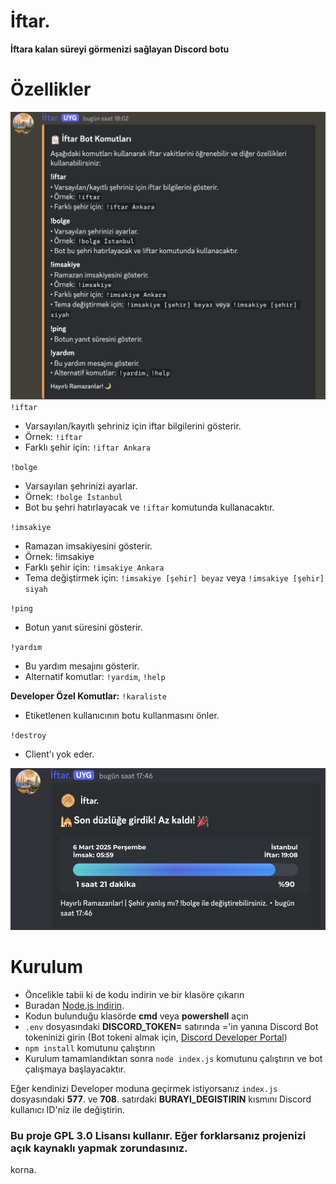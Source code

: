 İftar.
=========================
**İftara kalan süreyi görmenizi sağlayan Discord botu**


# Özellikler
![Ekran Görüntüsü](images/ss1.png)
`!iftar`
* Varsayılan/kayıtlı şehriniz için iftar bilgilerini gösterir.
* Örnek: `!iftar`
* Farklı şehir için: `!iftar Ankara`

`!bolge`
* Varsayılan şehrinizi ayarlar.
* Örnek: `!bolge İstanbul`
* Bot bu şehri hatırlayacak ve `!iftar` komutunda kullanacaktır.

`!imsakiye`
* Ramazan imsakiyesini gösterir.
* Örnek: !imsakiye
* Farklı şehir için: `!imsakiye Ankara`
* Tema değiştirmek için: `!imsakiye [şehir] beyaz` veya `!imsakiye [şehir] siyah`

`!ping`
* Botun yanıt süresini gösterir.

`!yardım`
* Bu yardım mesajını gösterir.
* Alternatif komutlar: `!yardim`, `!help`


**Developer Özel Komutlar:**
`!karaliste`
* Etiketlenen kullanıcının botu kullanmasını önler.

`!destroy`
* Client'ı yok eder.

![!iftar komutu](images/2.png)

# Kurulum
* Öncelikle tabii ki de kodu indirin ve bir klasöre çıkarın
* Buradan [Node.js indirin](https://nodejs.org/tr).
* Kodun bulunduğu klasörde **cmd** veya **powershell** açın
* `.env` dosyasındaki **DISCORD_TOKEN=** satırında ='in yanına Discord Bot tokeninizi girin (Bot tokeni almak için, [Discord Developer Portal](https://discord.com/developers/applications))
* `npm install` komutunu çalıştırın
* Kurulum tamamlandıktan sonra `node index.js` komutunu çalıştırın ve bot çalışmaya başlayacaktır.

Eğer kendinizi Developer moduna geçirmek istiyorsanız `index.js` dosyasındaki **577**. ve **708**. satırdaki **BURAYI_DEGISTIRIN** kısmını Discord kullanıcı ID'niz ile değiştirin.

### Bu proje GPL 3.0 Lisansı kullanır. Eğer forklarsanız projenizi açık kaynaklı yapmak zorundasınız.

korna.
